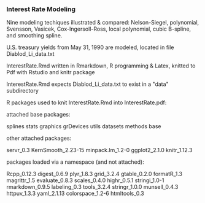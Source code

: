 ### Interest Rate Modeling

Nine modeling techiques illustrated & compared:   Nelson-Siegel, polynomial, Svensson, Vasicek, Cox-Ingersoll-Ross, local polynomial, cubic B-spline, and smoothing spline. 

U.S. treasury yields from May 31, 1990 are modeled, located in file Diablod_Li_data.txt

InterestRate.Rmd written in Rmarkdown, R programming & Latex,  knitted to Pdf with Rstudio and knitr package

InterestRate.Rmd expects Diablod_Li_data.txt to exist in a "data" subdirectory

R packages used to knit InterestRate.Rmd into InterestRate.pdf:

attached base packages:

splines stats graphics grDevices utils datasets methods base

other attached packages:

servr_0.3 KernSmooth_2.23-15 minpack.lm_1.2-0 ggplot2_2.1.0 knitr_1.12.3

packages loaded via a namespace (and not attached):

Rcpp_0.12.3 digest_0.6.9 plyr_1.8.3 grid_3.2.4 gtable_0.2.0 formatR_1.3 magrittr_1.5 evaluate_0.8.3 scales_0.4.0 highr_0.5.1 stringi_1.0-1 rmarkdown_0.9.5 labeling_0.3 tools_3.2.4 stringr_1.0.0 munsell_0.4.3 httpuv_1.3.3 yaml_2.1.13 colorspace_1.2-6 htmltools_0.3


